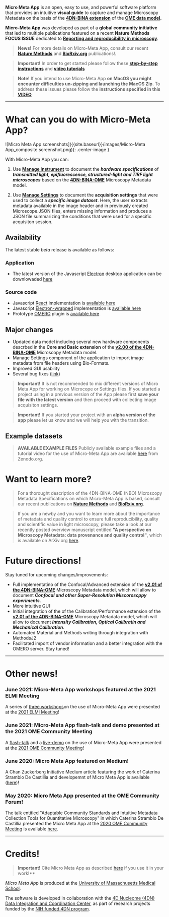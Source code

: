 
<!-- ## Micro Meta App -->

**Micro Meta App** is an open, easy to use, and powerful software platform that provides an intuitive **visual guide** to capture and manage Microscopy Metadata on the basis of the **[4DN-BINA extension](https://github.com/WU-BIMAC/NBOMicroscopyMetadataSpecs/tree/master/Model/stable%20version/v02-01)** of the **[OME data model](https://docs.openmicroscopy.org/ome-model/6.1.1/developers/model-overview.html).**

**Micro-Meta App** was developed as part of a **global community initiative** that led to multiple publications featured on a recent **Nature Methods FOCUS ISSUE** dedicated to **[Reporting and reproducibility in microscopy](https://www.nature.com/collections/djiciihhjh)**. 

> **News!** For more details on Micro-Meta App, consult our recent **[Nature Methods](https://doi.org/10.1038/s41592-021-01315-z)** and **[BioRxiv.org](https://doi.org/10.1101/2021.05.31.446382)** publications!.

> **Important!** In order to get started please follow these **[step-by-step instructions](https://micrometaapp-docs.readthedocs.io/en/latest/index.html)** and **[video tutorials](https://micrometaapp-docs.readthedocs.io/en/latest/docs/tutorials/VideoTutorials.html)**

> **Note!** If you intend to use Micro-Meta App **on MacOS you might encounter difficulties un-zipping and launching the MacOS Zip**. To address these issues please follow the **instructions specified in this [VIDEO](https://vimeo.com/529609242)**

----
# What can you do with Micro-Meta App?

![Micro Meta App screenshots]({{site.baseurl}}/images/Micro-Meta App_composite screenshot.png){: .center-image }

With Micro-Meta App you can:

1) Use [**Manage Instrument**](https://micrometaapp-docs.readthedocs.io/en/latest/docs/tutorials/ManageInstrument.html) to document the **_hardware specifications_** of **_transmitted light, epifluorescence, structured-light and TIRF light microscopes_** based on the **[4DN-BINA-OME](https://github.com/WU-BIMAC/MicroscopyMetadata4DNGuidelines/tree/master/Model/stable%20version/v02-01)** Microscopy Metadata model.

2) Use [**Manage Settings**](https://micrometaapp-docs.readthedocs.io/en/latest/docs/tutorials/ManageSettings.html) to document the **acquisition settings** that were used to collect a _**specific image dataset**_. Here, the user extracts metadata available in the image header and in previously created Microscope.JSON files, enters missing information and produces a JSON file summarizing the conditions that were used for a specific acquisiton session.

## Availability

The latest stable *beta* release is available as follows:

### Application
* The latest version of the Javascript [Electron](https://www.electronjs.org/) desktop application can be downlowaded [here](https://github.com/WU-BIMAC/MicroMetaApp-Electron/releases/latest) 

### Source code
* Javascript [React](https://reactjs.org/) implementation is [available here](https://github.com/WU-BIMAC/MicroMetaApp-React)
* Javascript [Electron-wrapped](https://www.electronjs.org/) implementation is [available here](https://github.com/WU-BIMAC/MicroMetaApp-Electron)
* Prototype [OMERO](https://www.openmicroscopy.org/omero/scientists/) plugin is [available here](https://github.com/WU-BIMAC/MicroMetaApp-Omero)

## Major changes

<!-- See the [changelog]() for more details. -->

* Updated data model including several new hardware components descrbed in the **Core and Basic extension** of the [**v2.00 of the 4DN-BINA-OME**](https://github.com/WU-BIMAC/NBOMicroscopyMetadataSpecs/tree/master/Model/stable%20version/v02-00) Microscopy Metadata model.
* Manage Settings component of the application to import image metadata from file headers using Bio-Formats.
* Improved GUI usability
* Several bug fixes ([link](https://github.com/WU-BIMAC/MicroMetaApp-React/issues))

> **Important!** It is not recommended to mix different versions of Micro Meta App for working on Microcope or Settings files. 
If you started a project using in a previous version of the App please first **save your file with the latest version** and then proceed with collecting image acquisiton settings. 

> **Important!** If you started your project with an **alpha version of the app** please let us know and we will help you with the transition.

## Example datasets

> **AVAILABLE EXAMPLE FILES** Publicly available example files and a tutorial video for the use of Micro-Meta App are available [here](https://doi.org/10.5281/zenodo.4891883) from Zenodo.org.

# Want to learn more?

> For a thorought description of the 4DN-BINA-OME (NBO) Microscopy Metadata Specifications on which Micro-Meta App is based, consult our recent publications on **[Nature Methods](https://doi.org/10.1038/s41592-021-01327-9)** and **[BioRxiv.org](https://www.biorxiv.org/node/1919775.external-links.html)**.

> If you are a newby and you want to learn more about the importance of metadata and quality control to ensure full reproducibility, quality and scientific value in light microscopy, please take a look at our recently posted overview manuscript entitled **"A perspective on Microscopy Metadata: data provenance and quality control"**, which is available on ArXiv.org [here](https://arxiv.org/abs/1910.11370).

# Future directions!

Stay tuned for upcoming changes/improvements:

* Full implementatino of the Confocal/Advanced extension of the [**v2.01 of the 4DN-BINA-OME**](https://github.com/WU-BIMAC/MicroscopyMetadata4DNGuidelines/tree/master/Model/stable%20version/v02-01) Microscopy Metadata model, which will allow to document **_Confocal and other Super-Resolution Miscoroscppy experiments_**.
* More intuitive GUI
* Initial integration of the of the Calibration/Performance extension of the [**v2.01 of the 4DN-BINA-OME**](https://github.com/WU-BIMAC/MicroscopyMetadata4DNGuidelines/tree/master/Model/stable%20version/v02-01) Microscopy Metadata model, which will allow to document **_Intensity Calibration, Optical Calibratin and Mechanical Calibration_**.
* Automated Material and Methods writing through integration with MethodsJ2
* Facilitated import of vendor information and a better integration with the OMERO server.
Stay tuned!

----
# Other news!

### June 2021: Micro-Meta App workshops featured at the 2021 ELMI Meeting
A series of [three workshops](https://www.elmi2021.org/sponsors/workshop-schedule.html)on the use of Micro-Meta App were presented at the [2021 ELMI Meeting](https://www.elmi2021.org/)!

### June 2021: Micro-Meta App flash-talk and demo presented at the 2021 OME Community Meeting
A [flash-talk](https://www.youtube.com/watch?v=LO2-5U_9s6w&list=PL-oOCWFUMH51ACy8QhTYc4ppaoICJQDU_&index=2) and a [live-demo](https://www.openmicroscopy.org/events/ome-community-meeting-2021/day1/) on the use of Micro-Meta App were presented at the [2021 OME Community Meeting](https://www.openmicroscopy.org/events/ome-community-meeting-2021/)!

### June 2020: Micro Meta App featured on Medium!
A Chan Zuckerberg Initiative Medium article featuring the work of Caterina Strambio De Castillia and developemnt of Micro Meta App is available ([here](https://medium.com/@cziscience/5-imaging-scientists-share-insights-1ece553e9da3))!

### May 2020: Micro Meta App presented at the OME Community Forum!
The talk entitled "Adaptable Community Standards and Intuitive Metadata Collection Tools for Quantitative Microscopy" in which Caterina Strambio De Castillia presented the Micro Meta App at the [2020 OME Community Meeting](https://www.openmicroscopy.org/events/ome-community-meeting-2020/) is available [here](https://www.openmicroscopy.org/events/ome-community-meeting-2020/day2/).

----
# Credits!

>**Important!** Cite Micro Meta App as described [here](https://github.com/WU-BIMAC/MicroMetaApp-Electron/blob/master/CITATION.cff) if you use it in your work!**

_Micro Meta App_ is produced at the <a href="https://www.umassmed.edu/pmm/">University of Massachusetts Medical School</a>.

The software is developed in collaboration with the <a href="http://dcic.4dnucleome.org/">4D Nucleome (4DN) Data Integration and Coordination Center</a>, as part of research projects funded by the <a href="https://commonfund.nih.gov/4DNucleome">NIH funded 4DN program</a>.
